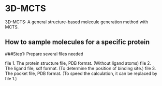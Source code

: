 # 3D-MCTS
3D-MCTS: A general structure-based molecule generation method with MCTS.

## How to sample molecules for a specific protein

###Step1: Prepare several files needed

file 1. The protein structure file, PDB format. (Without ligand atoms)
file 2. The ligand file, sdf format. (To determine the position of binding site.)
file 3. The pocket file, PDB format. (To speed the calculation, it can be replaced by file 1.)
